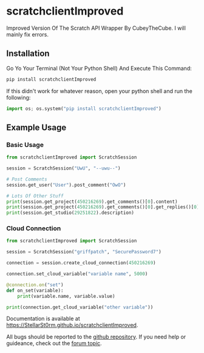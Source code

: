 # scratchclientImproved
Improved Version Of The Scratch API Wrapper By CubeyTheCube.
I will mainly fix errors.

## Installation

Go Yo Your Terminal (Not Your Python Shell) And Execute This Command:
```bash
pip install scratchclientImproved
```

If this didn't work for whatever reason, open your python shell and run the following:
```python
import os; os.system("pip install scratchclientImproved")
```

## Example Usage

### Basic Usage
```python
from scratchclientImproved import ScratchSession

session = ScratchSession("UwU", "--uwu--")

# Post Comments
session.get_user("User").post_comment("OwO")

# Lots Of Other Stuff
print(session.get_project(450216269).get_comments()[0].content)
print(session.get_project(450216269).get_comments()[0].get_replies()[0].content)
print(session.get_studio(29251822).description)
```
### Cloud Connection
```python
from scratchclientImproved import ScratchSession

session = ScratchSession("griffpatch", "SecurePassword7")

connection = session.create_cloud_connection(450216269)

connection.set_cloud_variable("variable name", 5000)

@connection.on("set")
def on_set(variable):
    print(variable.name, variable.value)

print(connection.get_cloud_variable("other variable"))
```

Documentation is available at <https://StellarSt0rm.github.io/scratchclientImproved>.

All bugs should be reported to the [github repository](https://github.com/StellarSt0rm/scratchclientImproved/issues). If you need help or guideance, check out the [forum topic](https://scratch.mit.edu/discuss/topic/506810).
